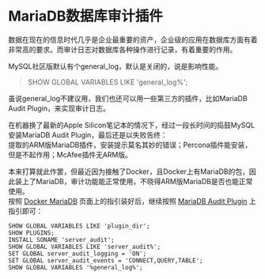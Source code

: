 # MariaDB数据库审计插件
数据在现在的信息时代几乎是企业最重要的资产，企业级的应用在数据库方面有着非常高的要求。而审计日志对数据库各种操作进行记录，有着重要的作用。

MySQL社区版默认有个general_log，默认是关闭的，说是影响性能。
> SHOW GLOBAL VARIABLES LIKE 'general_log%';

虽说general_log不建议用，我们也还可以用一些第三方的插件，比如MariaDB Audit Plugin，来实现审计日志。

在机器换了最新的Apple Silicon笔记本的情况下，经过一段长时间的捣鼓MySQL安装MariaDB Audit Plugin，最后还是以失败告终：<br>
提取的ARM版MariaDB插件，安装提示莫名其妙的错误；Percona插件能安装，但是不起作用；McAfee插件无ARM版。

本来打算就此作罢，但最近因为接触了Docker，且Docker上有MariaDB的包，因此装上了MariaDB，审计功能能正常使用，不晓得ARM版MariaDB是否也能正常使用。<br>
按照 [Docker MariaDB](https://hub.docker.com/_/mariadb) 页面上的指引装好后，继续按照 [MariaDB Audit Plugin](https://mariadb.com/kb/en/mariadb-audit-plugin/) 上指引即可：
```
SHOW GLOBAL VARIABLES LIKE 'plugin_dir';
SHOW PLUGINS;
INSTALL SONAME 'server_audit';
SHOW GLOBAL VARIABLES LIKE 'server_audit%';
SET GLOBAL server_audit_logging = 'ON';
SET GLOBAL server_audit_events = 'CONNECT,QUERY,TABLE';
SHOW GLOBAL VARIABLES '%general_log%';
```